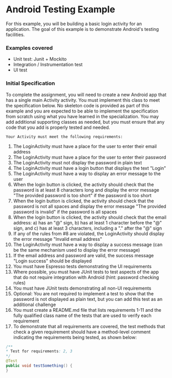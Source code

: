 # Android Testing Example

For this example, you will be building a basic login activity for an application. The goal of this example is to demonstrate Android's testing facilities.


### Examples covered

- Unit test: Junit + Mockito
- Integration / Instrumentation test
- UI test


### Initial Specification

To complete the assignment, you will need to create a new Android app that has a single main Activity activity. You must implement this class to meet the specification below. No skeleton code is provided as part of this example and you are expected to be able to implement the specification from scratch using what you have learned in the specialization. You may add additional supporting classes as needed, but you must ensure that any code that you add is properly tested and needed.

```
Your Activity must meet the following requirements:
```

 1. The LoginActivity must have a place for the user to enter their email address
 2. The LoginActivity must have a place for the user to enter their password
 3. The LoginActivity must not display the password in plain text
 4. The LoginActivity must have a login button that displays the text "Login"
 5. The LoginActivity must have a way to display an error message to the user
 6. When the login button is clicked, the activity should check that the password is at least 8 characters long and display the error message "The provided password is too short" if the password is too short
 7. When the login button is clicked, the activity should check that the password is not all spaces and display the error message "The provided password is invalid" if the password is all spaces
 8. When the login button is clicked, the activity should check that the email address: a) has an "@" sign, b) has at least 1 character before the "@" sign, and c) has at least 3 characters, including a "." after the "@" sign
 9. If any of the rules from #8 are violated, the LoginActivity should display the error message "Invalid email address"
 10. The LoginActivity must have a way to display a success message (can be the same mechanism used to display the error message)
 11. If the email address and password are valid, the success message "Login success" should be displayed
 12. You must have Espresso tests demonstrating the UI requirements
 13. Where possible, you must have JUnit tests to test aspects of the app that do not require integration with Android (hint: password checking rules)
 14. You must have JUnit tests demonstrating all non-UI requirements
 15. Optional: You are not required to implement a test to show that the password is not displayed as plain text, but you can add this test as an additional challenge
 16. You must create a README.md file that lists requirements 1-11 and the fully qualified class name of the tests that are used to verify each requirement
 17. To demonstrate that all requirements are covered, the test methods that check a given requirement should have a method-level comment indicating the requirements being tested, as shown below:
 
```java
/**
* Test for requirements: 2, 3
*/
@Test
public void testSomething() {
}
```

